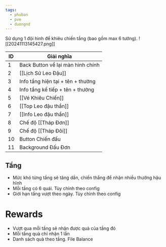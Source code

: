 ```yaml
---
tags:
  - phuban
  - pve
  - duongnd
---
```

Sử dụng 1 đội hình để khiêu chiến tầng (bao gồm max 6 tướng).
![[20241113145427.png]]

| ID  | Giải nghĩa                        |
| --- | --------------------------------- |
| 1   | Back Button về lại màn hình chính |
| 2   | [[Lịch Sử Leo Đậu]]               |
| 3   | Info tầng hiện tại + tên + thưởng |
| 4   | Info tầng kế tiếp + tên + thưởng  |
| 5   | [[Vé Khiêu Chiến]]                |
| 6   | [[Top Leo đậu thần]]              |
| 7   | [[Info Leo đậu thần]]             |
| 8   | Chế độ [[Tháp Đơn]]               |
| 9   | Chế độ [[Tháp Đôi]]               |
| 10  | Button Chiến đấu                  |
| 11  | Background Đấu Đơn                |

## Tầng
- Mức khó từng tầng sẽ tăng dần, chiến thắng để nhận nhiều thưởng hậu hĩnh
- Mỗi tầng có 6 quái. Tùy chỉnh theo config
- Giới hạn tầng vượt theo ngày. Tùy chỉnh theo config

# Rewards
- Vượt qua mỗi tầng sẽ nhận được quà của tầng đó
- Mỗi tầng quà chỉ nhận 1 lần
- Danh sách quà theo tầng. File Balance